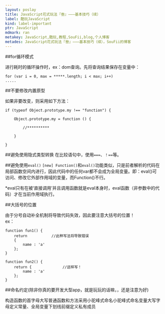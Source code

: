 ```yaml
---
layout: poslay
title: JavaScript花式玩法『叁』———基本技巧（续）
label: 酷玩JavaScript
kind: label-important
ptr: JavaScript
mdmark: ran
metakey: JavaScript,酷玩,教程,SouFii,blog,个人博客
metades: JavaScript花式玩法『叁』———基本技巧（续），SouFii的博客
---
```


##for循环模式

进行耗时的循环操作时，ex：dom查询。先将查询结果保存在变量中：

    for (var i = 0, max = *****.length; i < max; i++)
    .....

##不要修改内置原型

如果非要改变，则采用如下方法：

    if (typeof Object.prototype.my !== "function") {
           
        Object.prototype.my = function () {
           
            //**********
           
        }
           
    }

##避免使用隐式类型转换
在比较语句中，使用`===`、`！==`等。

##避免使用`eval()`
`[new] Function()`和`eval()`功能类似，只是前者解析的代码在局部函数空间内进行，因此代码中的任何var都不会成为全局变量。即：eval()可访问、修改它外部作用域的变量，而Function()不行。

*eval只有在被‘直接调用’并且调用函数就是eval本身时，eval函数（非参数中的代码）才在当前作用域执行。

##大括号的位置

由于分号自动补全机制将导致代码失效，因此要注意大括号的位置！  
ex：

    function fun1() {
        return           //此种写法将导致错误
        {
            name : 'a'
        };
    }
       
    function fun2() {
        return {              //这样写！
            name : 'a'
        };
    }
    
##命名约定(除非你真的要开发大型app，就是玩玩的话嘛，，还是注意为好)

构造函数的首字母大写普通函数和方法采用小驼峰式命名小驼峰式命名变量大写字母定义常量、全局变量下划线前缀定义私有成员

